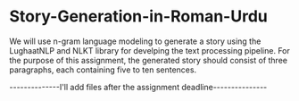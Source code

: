 # Story-Generation-in-Roman-Urdu
We will use n-gram language modeling to generate a story using the LughaatNLP and NLKT library for develping the text processing pipeline. For the purpose of this assignment, the generated story should consist of three paragraphs, each containing five to ten sentences.


--------------I'll add files after the assignment deadline---------------
